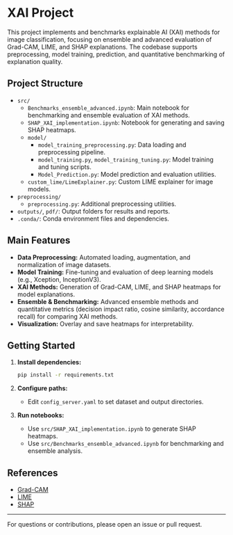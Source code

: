 # XAI Project

This project implements and benchmarks explainable AI (XAI) methods for image classification, focusing on ensemble and advanced evaluation of Grad-CAM, LIME, and SHAP explanations. The codebase supports preprocessing, model training, prediction, and quantitative benchmarking of explanation quality.

## Project Structure

- `src/`
  - `Benchmarks_ensemble_advanced.ipynb`: Main notebook for benchmarking and ensemble evaluation of XAI methods.
  - `SHAP_XAI_implementation.ipynb`: Notebook for generating and saving SHAP heatmaps.
  - `model/`
    - `model_training_preprocessing.py`: Data loading and preprocessing pipeline.
    - `model_training.py`, `model_training_tuning.py`: Model training and tuning scripts.
    - `Model_Prediction.py`: Model prediction and evaluation utilities.
  - `custom_lime/LimeExplainer.py`: Custom LIME explainer for image models.
- `preprocessing/`
  - `preprocessing.py`: Additional preprocessing utilities.
- `outputs/`, `pdf/`: Output folders for results and reports.
- `.conda/`: Conda environment files and dependencies.

## Main Features

- **Data Preprocessing:** Automated loading, augmentation, and normalization of image datasets.
- **Model Training:** Fine-tuning and evaluation of deep learning models (e.g., Xception, InceptionV3).
- **XAI Methods:** Generation of Grad-CAM, LIME, and SHAP heatmaps for model explanations.
- **Ensemble & Benchmarking:** Advanced ensemble methods and quantitative metrics (decision impact ratio, cosine similarity, accordance recall) for comparing XAI methods.
- **Visualization:** Overlay and save heatmaps for interpretability.

## Getting Started

1. **Install dependencies:**
   ```sh
   pip install -r requirements.txt
   ```

2. **Configure paths:**
   - Edit `config_server.yaml` to set dataset and output directories.

3. **Run notebooks:**
   - Use `src/SHAP_XAI_implementation.ipynb` to generate SHAP heatmaps.
   - Use `src/Benchmarks_ensemble_advanced.ipynb` for benchmarking and ensemble analysis.

## References

- [Grad-CAM](https://arxiv.org/abs/1610.02391)
- [LIME](https://arxiv.org/abs/1602.04938)
- [SHAP](https://github.com/slundberg/shap)

---

For questions or contributions, please open an issue or pull request.